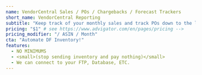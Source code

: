 ```yaml
---
name: VendorCentral Sales / POs / Chargebacks / Forecast Trackers
short_name: VendorCentral Reporting
subtitle: "Keep track of your monthly sales and track POs down to the line-item."
pricing: "$1" # see https://www.advigator.com/en/pages/pricing -->
pricing_modifier: "/ ASIN / Month"
cta: "Automate DF Inventory!"
features:
  - NO MINIMUMS
  - <small>(stop sending inventory and pay nothing)</small>
  - We can connect to your FTP, Database, ETC.
---
```

